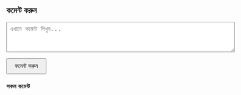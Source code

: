 
<html lang="bn">
<head>
  <meta charset="UTF-8" />
  <title>কমেন্ট সিস্টেম (Firebase Realtime DB)</title>
  <script src="https://www.gstatic.com/firebasejs/9.23.0/firebase-app-compat.js"></script>
  <script src="https://www.gstatic.com/firebasejs/9.23.0/firebase-database-compat.js"></script>
  <style>
    body {
      font-family: Arial, sans-serif;
      max-width: 600px;
      margin: 20px auto;
      padding: 10px;
    }
    textarea {
      width: 100%;
      height: 80px;
      font-size: 16px;
      padding: 8px;
      resize: vertical;
    }
    button {
      padding: 10px 20px;
      font-size: 16px;
      cursor: pointer;
    }
    .comment {
      border-bottom: 1px solid #ccc;
      margin-bottom: 10px;
      padding-bottom: 8px;
    }
    .timestamp {
      font-size: 12px;
      color: #666;
    }
  </style>
</head>
<body>

  <h2>কমেন্ট করুন</h2>

  <form id="commentForm">
    <textarea id="comment" placeholder="এখানে কমেন্ট লিখুন..." required></textarea><br><br>
    <button type="submit">কমেন্ট করুন</button>
  </form>

  <h3>সকল কমেন্ট</h3>
  <div id="commentsList"></div>

  <script>
    // তোমার Firebase কনফিগারেশন
    const firebaseConfig = {
      apiKey: "AIzaSyDkfW0Yf-9oR64j5GAPuBW_1G-rqGK9cOY",
      authDomain: "kazol-35172.firebaseapp.com",
      databaseURL: "https://kazol-35172-default-rtdb.firebaseio.com",
      projectId: "kazol-35172",
      storageBucket: "kazol-35172.firebasestorage.app",
      messagingSenderId: "862146314863",
      appId: "1:862146314863:web:15d961531d90c23cd6439a",
      measurementId: "G-ECVXRGP67B"
    };

    // Initialize Firebase
    firebase.initializeApp(firebaseConfig);
    const database = firebase.database();

    const commentForm = document.getElementById('commentForm');
    const commentsList = document.getElementById('commentsList');

    // কমেন্ট জমা দেওয়া
    commentForm.addEventListener('submit', function(e) {
      e.preventDefault();

      const commentText = document.getElementById('comment').value.trim();
      if (commentText === "") return;

      // নতুন কমেন্ট Firebase এ push করা
      const newCommentRef = database.ref('comments').push();
      newCommentRef.set({
        comment: commentText,
        createdAt: new Date().toISOString()
      })
      .then(() => {
        alert('কমেন্ট সফলভাবে জমা হয়েছে!');
        commentForm.reset();
      })
      .catch(error => {
        alert('কমেন্ট জমা দিতে সমস্যা হয়েছে।');
        console.error(error);
      });
    });

    // Firebase থেকে কমেন্টগুলো রিয়েলটাইমে লোড করা
    const commentsRef = database.ref('comments').orderByChild('createdAt');
    commentsRef.on('value', (snapshot) => {
      commentsList.innerHTML = ""; // পুরনো কমেন্ট মুছে দাও
      const comments = snapshot.val();
      if (comments) {
        // টাইমস্ট্যাম্প সুন্দর দেখানোর জন্য ফাংশন
        const formatDate = isoString => {
          const d = new Date(isoString);
          return d.toLocaleString('bn-BD', { dateStyle: 'medium', timeStyle: 'short' });
        };

        // সব কমেন্ট এলিমেন্ট তৈরি করে যোগ করা
        Object.keys(comments).forEach(key => {
          const c = comments[key];
          const div = document.createElement('div');
          div.classList.add('comment');
          div.innerHTML = `
            <p>${c.comment}</p>
            <div class="timestamp">${formatDate(c.createdAt)}</div>
          `;
          commentsList.prepend(div); // নতুন কমেন্ট শীর্ষে দেখাবে
        });
      } else {
        commentsList.innerHTML = "<p>কোনো কমেন্ট পাওয়া যায়নি।</p>";
      }
    });
  </script>

</body>
</html>

  <!-- Firebase SDK -->
  <script src="https://www.gstatic.com/firebasejs/9.6.1/firebase-app.js"></script>
  <script src="https://www.gstatic.com/firebasejs/9.6.1/firebase-database.js"></script>

  <script>
    // তোমার Firebase Config
    const firebaseConfig = {
      apiKey: "AIzaSyDkfW0Yf-9oR64j5GAPuBW_1G-rqGK9cOY",
      authDomain: "kazol-35172.firebaseapp.com",
      databaseURL: "https://kazol-35172-default-rtdb.firebaseio.com",
      projectId: "kazol-35172",
      storageBucket: "kazol-35172.firebasestorage.app",
      messagingSenderId: "862146314863",
      appId: "1:862146314863:web:6f09888dce4bbda6d6439a",
      measurementId: "G-MSH3KSKBTJ"
    };

    // Firebase initialize
    const app = firebase.initializeApp(firebaseConfig);
    const db = firebase.database();

    // কমেন্ট সাবমিট ফাংশন
    function submitComment() {
      const name = document.getElementById("name").value;
      const comment = document.getElementById("comment").value;

      if (name && comment) {
        db.ref("comments").push({
          name: name,
          comment: comment
        });

        document.getElementById("name").value = "";
        document.getElementById("comment").value = "";
      }
    }

    // কমেন্ট দেখানোর ফাংশন
    db.ref("comments").on("value", function(snapshot) {
      const commentsDiv = document.getElementById("comments");
      commentsDiv.innerHTML = "";
      snapshot.forEach(function(childSnapshot) {
        const data = childSnapshot.val();
        const div = document.createElement("div");
        div.className = "comment";
        div.innerHTML = `<strong>${data.name}</strong><br>${data.comment}`;
        commentsDiv.appendChild(div);
      });
    });
  </script>
</body>
</html>
